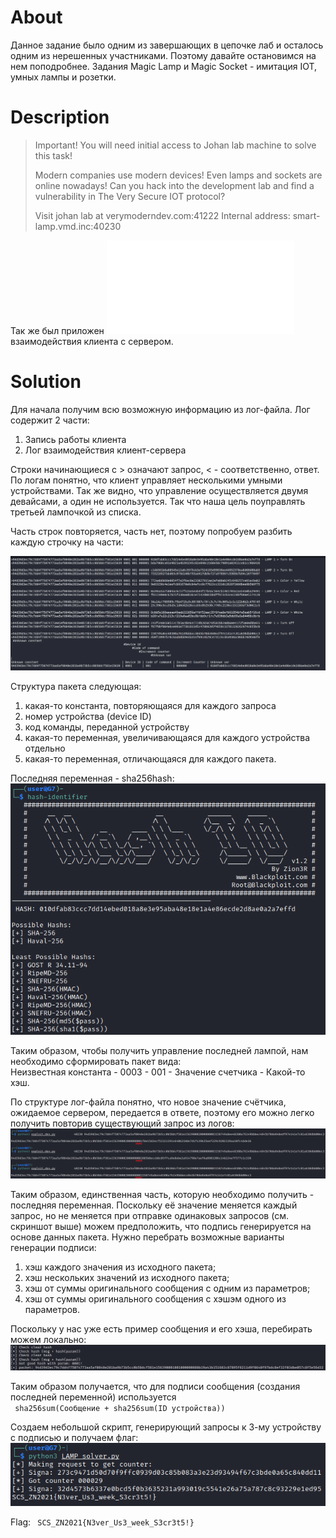 # About

Данное задание было одним из завершающих в цепочке лаб и осталось одним из нерешенных участниками.
Поэтому давайте остановимся на нем поподробнее. Задания Magic Lamp и Magic Socket - имитация IOT, умных лампы и розетки.

# Description

> Important! You will need initial access to Johan lab machine to solve this task!  
>
> Modern companies use modern devices! Even lamps and sockets are online nowadays! Can you hack into the development lab and find a vulnerability in The Very Secure IOT protocol?
> 
> Visit johan lab at verymoderndev.com:41222
> Internal address: smart-lamp.vmd.inc:40230  

Так же был приложен ![файл с логами](/Magic%20Lamp/task_logs.txt) взаимодействия клиента с сервером.

# Solution

Для начала получим всю возможную информацию из лог-файла. Лог содержит 2 части:  
1. Запись работы клиента
2. Лог взаимодействия клиент-сервера

Строки начинающиеся с > означают запрос, < - соответственно, ответ.  
По логам понятно, что клиент управляет несколькими умными устройствами. Так же видно, что управление осуществляется двумя девайсами, а один не используется. 
Так что наша цель поуправлять третьей лампочкой из списка.  

Часть строк повторяется, часть нет, поэтому попробуем разбить каждую строчку на части:

![![logs_analysis](/Magic%20Lamp/01.check_logs.png, "Log analysis")](/Magic%20Lamp/01.check_logs.png)

Структура пакета следующая:  
1. какая-то константа, повторяющаяся для каждого запроса
2. номер устройства (device ID)
3. код команды, переданной устройству
4. какая-то переменная, увеличивающаяся для каждого устройства отдельно
5. какая-то переменная, отличающаяся для каждого пакета.  

Последняя переменная - sha256hash:  
![![hash.png](/Magic%20Lamp/hash.png, "Hashident")](/Magic%20Lamp/hash.png)

Таким образом, чтобы получить управление последней лампой, нам необходимо сформировать пакет вида:  
Неизвестная константа - 0003 - 001 - Значение счетчика - Какой-то хэш.

По структуре лог-файла понятно, что новое значение счётчика, ожидаемое сервером, передается в ответе, поэтому его можно легко получить повторив существующий запрос из логов:  
![![counters.png](/Magic%20Lamp/counters.png, "Counters")](/Magic%20Lamp/counters.png)

Таким образом, единственная часть, которую необходимо получить - последняя переменная. Поскольку её значение меняется каждый запрос, но не меняется при отправке одинаковых запросов (см. скриншот выше) можем предположить, что подпись генерируется на основе данных пакета. Нужно перебрать возможные варианты генерации подписи:
1. хэш каждого значения из исходного пакета;
2. хэш нескольких значений из исходного пакета;
3. хэш от суммы оригинального сообщения с одним из параметров;
4. хэш от суммы оригинального сообщения с хэшэм одного из параметров.

Поскольку у нас уже есть пример сообщения и его хэша, перебирать можем локально:  
![![sign_brute.png](/Magic%20Lamp/sign_brute.png, "Bruting sign")](/Magic%20Lamp/sign_brute.png)  

Таким образом получается, что для подписи сообщения (создания последней переменной) используется  
<code> sha256sum(Сообщение + sha256sum(ID устройства)) </code>

Создаем небольшой скрипт, генерирующий запросы к 3-му устройству с подписью и получаем флаг:   
![![flag.png](/Magic%20Lamp/flag.png, "Getting flag")](/Magic%20Lamp/flag.png)  

Flag: <code> SCS_ZN2021{N3ver_Us3_week_S3cr3t5!} </code>
